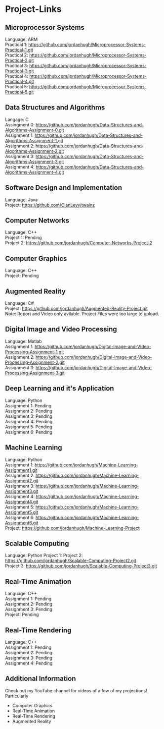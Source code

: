 # Project-Links

## Microprocessor Systems
Language: ARM\
Practical 1: https://github.com/jordanhugh/Microprocessor-Systems-Practical-1.git \
Practical 2: https://github.com/jordanhugh/Microprocessor-Systems-Practical-2.git \
Practical 3: https://github.com/jordanhugh/Microprocessor-Systems-Practical-3.git \
Practical 4: https://github.com/jordanhugh/Microprocessor-Systems-Practical-4.git \
Practical 5: https://github.com/jordanhugh/Microprocessor-Systems-Practical-5.git
 
## Data Structures and Algorithms
Langage: C\
Assingment 0: https://github.com/jordanhugh/Data-Structures-and-Algorithms-Assignment-0.git \
Assignment 1: https://github.com/jordanhugh/Data-Structures-and-Algorithms-Assignment-1.git \
Assignment 2: https://github.com/jordanhugh/Data-Structures-and-Algorithms-Assignment-2.git \
Assignment 3: https://github.com/jordanhugh/Data-Structures-and-Algorithms-Assignment-3.git \
Assignment 4: https://github.com/jordanhugh/Data-Structures-and-Algorithms-Assignment-4.git

## Software Design and Implementation
Language: Java\
Project: https://github.com/CianLevy/twainz

## Computer Networks
Language: C++\
Project 1: Pending\
Project 2: https://github.com/jordanhugh/Computer-Networks-Project-2

## Computer Graphics
Language: C++\
Project: Pending

## Augmented Reality
Language: C#\
Project: https://github.com/jordanhugh/Augmented-Reality-Project.git \
Note: Report and Video only avilable. Project Files were too large to upload.

## Digital Image and Video Processing
Language: Matlab\
Assignment 1: https://github.com/jordanhugh/Digital-Image-and-Video-Processing-Assignment-1.git \
Assignment 2: https://github.com/jordanhugh/Digital-Image-and-Video-Processing-Assignment-2.git \
Assignment 3: https://github.com/jordanhugh/Digital-Image-and-Video-Processing-Assignment-3.git

## Deep Learning and it's Application
Language: Python\
Assignment 1: Pending\
Assignment 2: Pending\
Assignment 3: Pending\
Assignment 4: Pending\
Assignment 5: Pending\
Assignment 6: Pending

## Machine Learning
Language: Python\
Assignment 1: https://github.com/jordanhugh/Machine-Learning-Assignment1.git \
Assignment 2: https://github.com/jordanhugh/Machine-Learning-Assignment2.git \
Assignment 3: https://github.com/jordanhugh/Machine-Learning-Assignment3.git \
Assignment 4: https://github.com/jordanhugh/Machine-Learning-Assignment4.git \
Assignment 5: https://github.com/jordanhugh/Machine-Learning-Assignment5.git \
Assignment 6: https://github.com/jordanhugh/Machine-Learning-Assignment6.git \
Project: https://github.com/jordanhugh/Machine-Learning-Project

## Scalable Computing
Language: Python
Project 1: 
Project 2: https://github.com/jordanhugh/Scalable-Computing-Project2.git \
Project 3: https://github.com/jordanhugh/Scalable-Computing-Project3.git

## Real-Time Animation
Language: C++\
Assignment 1: Pending\
Assignment 2: Pending\
Assignment 3: Pending\
Project: Pending

## Real-Time Rendering
Language: C++\
Assignment 1: Pending\
Assignment 2: Pending\
Assignment 3: Pending\
Assignment 4: Pending

## Additional Information
Check out my YouTube channel for videos of a few of my projections! Particularly
- Computer Graphics
- Real-Time Animation
- Real-Time Rendering
- Augmented Reality

